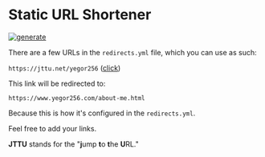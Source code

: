# Static URL Shortener

[![generate](https://github.com/yegor256/jttu/actions/workflows/generate.yml/badge.svg)](https://github.com/yegor256/jttu/actions/workflows/generate.yml)

There are a few URLs in the `redirects.yml` file, which you
can use as such:

`https://jttu.net/yegor256` ([click](https://jttu.net/yegor256))

This link will be redirected to:

`https://www.yegor256.com/about-me.html`

Because this is how it's configured in the `redirects.yml`.

Feel free to add your links.

**JTTU** stands for the "**j**ump **t**o **t**he **U**RL."
